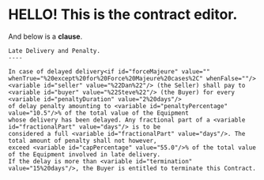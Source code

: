 # HELLO! This is the contract editor. 

And below is a **clause**.

``` <clause src="https://templates.accordproject.org/archives/latedeliveryandpenalty@0.15.0.cta" clauseid="87721b95-7e43-4441-82c7-b4d4db207e6f">
Late Delivery and Penalty.
----

In case of delayed delivery<if id="forceMajeure" value="" whenTrue="%20except%20for%20Force%20Majeure%20cases%2C" whenFalse=""/><variable id="seller" value="%22Dan%22"/> (the Seller) shall pay to <variable id="buyer" value="%22Steve%22"/> (the Buyer) for every <variable id="penaltyDuration" value="2%20days"/>
of delay penalty amounting to <variable id="penaltyPercentage" value="10.5"/>% of the total value of the Equipment
whose delivery has been delayed. Any fractional part of a <variable id="fractionalPart" value="days"/> is to be
considered a full <variable id="fractionalPart" value="days"/>. The total amount of penalty shall not however,
exceed <variable id="capPercentage" value="55.0"/>% of the total value of the Equipment involved in late delivery.
If the delay is more than <variable id="termination" value="15%20days"/>, the Buyer is entitled to terminate this Contract.
```